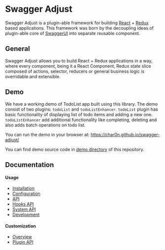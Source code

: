 # Swagger Adjust

Swagger Adjust is a plugin-able framework for building [React](https://reactjs.org/) + [Redux](https://redux.js.org/) based applications.
This framework was born by the decoupling ideas of plugin-able core of [SwaggerUI](https://github.com/swagger-api/swagger-ui) into 
separate reusable component.

## General

Swagger Adjust allows you to build React + Redux applications in a way, where every component, being
it a React Component, Redux state slice composed of actions, selector, reducers or general business
logic is overridable and extensible. 

## Demo

We have a working demo of TodoList app built using this library. The demo consist of two
plugins: `todoList` and `todoListEnhancer`. `todoList` plugin has basic functionality 
of displaying list of todo items and adding a new one. `todoListEnhancer` add additional
functionality like completing, deleting and also adds batch operations on todo list.

You can run the demo in your browser at: https://char0n.github.io/swagger-adjust/

You can find demo source code in [demo directory](https://github.com/char0n/swagger-adjust/tree/main/demo/src) of this repository.

## Documentation

#### Usage

- [Installation](docs/usage/installation.md)
- [Configuration](docs/usage/configuration.md)
- [API](docs/usage/api.md)
- [Hooks API](docs/usage/hooks-api.md)
- [System API](docs/usage/system-api.md)
- [Development](docs/usage/development.md)

#### Customization

- [Overview](docs/customization/overview.md)
- [Plugin API](docs/customization/plugin-api.md)
